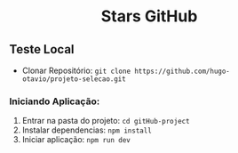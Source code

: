 <h1 align="center">Stars GitHub</h1>

<h2>Teste Local</h2>
<ul>
  <li>Clonar Repositório:
<code>git clone https://github.com/hugo-otavio/projeto-selecao.git</code>
  </li>  
</ul>

<h3>Iniciando Aplicação:</h3>

<ol>
<li>Entrar na pasta do projeto:
<code>cd gitHub-project</code>
</li>

<li>
Instalar dependencias:
<code>npm install</code>
</li>

<li>
Iniciar aplicação:
<code>npm run dev</code>
</li>
</ol>
